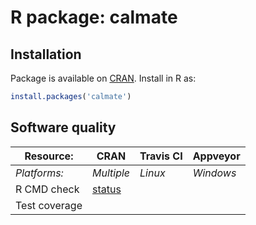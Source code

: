 # R package: calmate


## Installation
Package is available on [CRAN](http://cran.r-project.org/package=calmate).  Install in R as:
```r
install.packages('calmate')
```


## Software quality

| Resource:     | CRAN        | Travis CI        | Appveyor         |
| ------------- | ------------------- | ---------------- | ---------------- |
| _Platforms:_  | _Multiple_          | _Linux_          | _Windows_        |
| R CMD check   | [status](http://cran.r-project.org/web/checks/check_results_calmate.html) |     |  |
| Test coverage |                     |  |                  |
